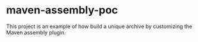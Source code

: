 maven-assembly-poc
======================

This project is an example of how build a unique archive by customizing the Maven assembly plugin.